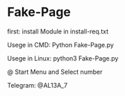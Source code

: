# Fake-Page

first:
install Module in install-req.txt


Usege in CMD:
Python Fake-Page.py

Usege in Linux:
python3 Fake-Page.py

@ Start Menu and Select number

Telegram: @AL13A_7
